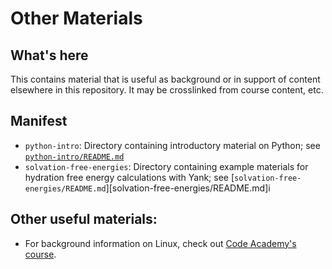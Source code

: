 # Other Materials

## What's here
This contains material that is useful as background or in support of content elsewhere in this repository.
It may be crosslinked from course content, etc.

## Manifest
- `python-intro`: Directory containing introductory material on Python; see [`python-intro/README.md`](python-intro/README.md)
- `solvation-free-energies`: Directory containing example materials for hydration free energy calculations with Yank; see [`solvation-free-energies/README.md`][solvation-free-energies/README.md]i

## Other useful materials:
- For background information on Linux, check out [Code Academy's course](https://www.codecademy.com/learn/learn-the-command-line).
